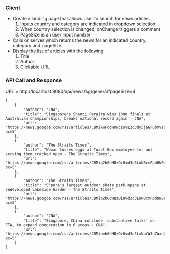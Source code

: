 ### Client
- Create a landing page that allows user to search for news articles.
    1. Inputs country and category are indicated in dropdown selection
    2. When country selection is changed, onChange triggers a comment
    3. PageSize is an user input number
- Calls on server which returns the news for an indicated country, category and pageSize. 
- Display the list of articles with the following:
    1. Title
    2. Author
    3. Clickable URL

### API Call and Response
URL = http://localhost:8080/api/news/sg/general?pageSize=4

```
[
    {
        "author": "CNA",
        "title": "Singapore's Shanti Pereira wins 100m finals at Australian championships, breaks national record again - CNA",
        "url": "https://news.google.com/rss/articles/CBMikwFodHRwczovL3d3dy5jaGFubmVsbmV3c2FzaWEuY29tL3Nwb3J0L3NoYW50aS1wZXJlaXJhLWJyZWFrcy1uYXRpb25hbC1yZWNvcmQtc2luZ2Fwb3JlLXNwcmludGVyLTEwMG0tYXVzdHJhbGlhLXRyYWNrLWFuZC1maWVsZC1jaGFtcGlvbnNoaXBzLTMzOTAyODHSAQA?oc=5"
    },
    {
        "author": "The Straits Times",
        "title": "Woman tosses eggs at Toast Box employee for not serving them cracked open - The Straits Times",
        "url": "https://news.google.com/rss/articles/CBMib2h0dHBzOi8vd3d3LnN0cmFpdHN0aW1lcy5jb20vc2luZ2Fwb3JlL3dvbWFuLWh1cmxzLWVnZ3MtYXQtdG9hc3QtYm94LWVtcGxveWVlLWZvci1ub3Qtc2VydmluZy10aGVtLWNyYWNrZWQtb3BlbtIBAA?oc=5"
    },
    {
        "author": "The Straits Times",
        "title": "S'pore's largest outdoor skate park opens at redeveloped Lakeside Garden - The Straits Times",
        "url": "https://news.google.com/rss/articles/CBMib2h0dHBzOi8vd3d3LnN0cmFpdHN0aW1lcy5jb20vc2luZ2Fwb3JlL3MtcG9yZS1zLWxhcmdlc3Qtb3V0ZG9vci1za2F0ZS1wYXJrLW9wZW5zLWF0LXJlZGV2ZWxvcGVkLWxha2VzaWRlLWdhcmRlbtIBAA?oc=5"
    },
    {
        "author": "CNA",
        "title": "Singapore, China conclude 'substantive talks' on FTA, to expand cooperation in 6 areas - CNA",
        "url": "https://news.google.com/rss/articles/CBMiamh0dHBzOi8vd3d3LmNoYW5uZWxuZXdzYXNpYS5jb20vc2luZ2Fwb3JlL2NoaW5hLXNpbmdhcG9yZS1mcmVlLXRyYWRlLWFncmVlbWVudC1uZWdvdGlhdGlvbnMtcG0tbGVlLTMzODk5OTbSAQA?oc=5"
    }
]
```